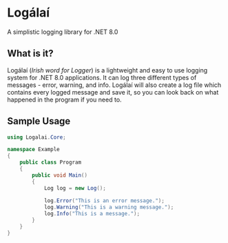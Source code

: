 # Logálaí

A simplistic logging library for .NET 8.0

## What is it?

Logálaí (*Irish word for Logger*) is a lightweight and easy to use logging system for .NET 8.0 applications. It can log three different types of messages - error, warning, and info. Logálaí will also create a log file which contains every logged message and save it, so you can look back on what happened in the program if you need to.

## Sample Usage

```csharp
using Logalai.Core;

namespace Example
{
    public class Program
    {
        public void Main()
        {
            Log log = new Log();
            
            log.Error("This is an error message.");
            log.Warning("This is a warning message.");
            log.Info("This is a message.");
        }
    }
}
```